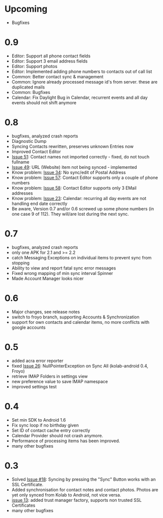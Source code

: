 # Upcoming #
  * Bugfixes

# 0.9 #
  * Editor: Support all phone contact fields
  * Editor: Support 3 email address fields
  * Editor: Support photos
  * Editor: Implemented adding phone numbers to contacts out of call list
  * Common: Better contact sync & management
  * Common: Ignore already processed message id's from server. these are duplicated mails
  * Common: Bugfixes
  * Calendar: Fix Daylight Bug in Calendar, recurrent events and all day events should not shift anymore

# 0.8 #
  * bugfixes, analyzed crash reports
  * Diagnostic Dump
  * Syncing Contacts rewritten, preserves unknown Entries now
  * Improved Contact Editor
  * [Issue 51](https://code.google.com/p/kolab-android/issues/detail?id=51): Contact names not imported correctly - fixed, do not touch fullname
  * [Issue 49](https://code.google.com/p/kolab-android/issues/detail?id=49): URL (Website) item not being synced - implemented
  * Know problem: [Issue 34](https://code.google.com/p/kolab-android/issues/detail?id=34): No sync/edit of Postal Address
  * Know problem: [Issue 57](https://code.google.com/p/kolab-android/issues/detail?id=57): Contact Editor supports only a couple of phone numbers
  * Know problem: [Issue 58](https://code.google.com/p/kolab-android/issues/detail?id=58): Contact Editor supports only 3 EMail addresses
  * Know problem: [Issue 23](https://code.google.com/p/kolab-android/issues/detail?id=23): Calendar: recurring all day events are not handling end date correctly
  * Be aware, Version 0.7 and/or 0.6 screwed up some phone numbers (in one case 9 of 112). They will/are lost during the next sync.

# 0.7 #

  * bugfixes, analyzed crash reports
  * only one APK for 2.1 and >= 2.2
  * catch Messaging Exceptions on individual items to prevent sync from stopping
  * Ability to view and report fatal sync error messages
  * Fixed wrong mapping of min sync interval Spinner
  * Made Account Manager looks nicer

# 0.6 #
  * Major changes, see release notes
  * switch to froyo branch, supporting Accounts & Synchronization
  * support for own contacts and calendar items, no more conflicts with google accounts

# 0.5 #
  * added acra error reporter
  * fixed [Issue 26](https://code.google.com/p/kolab-android/issues/detail?id=26): NullPointerException on Sync All (kolab-android 0.4, Froyo)
  * retrieve IMAP Folders in settings view
  * new preference value to save IMAP namespace
  * improved settings test

# 0.4 #

  * Set min SDK to Android 1.6
  * Fix sync loop if no birthday given
  * Set ID of contact cache entry correctly
  * Calendar Provider should not crash anymore.
  * Performance of processing items has been improved.
  * many other bugfixes


# 0.3 #

  * Solved [Issue #18](https://code.google.com/p/kolab-android/issues/detail?id=#18): Syncing by pressing the "Sync" Button works with an SSL Certificate.
  * Added synchronisation for contact notes and contact photos. Photos are yet only synced  from Kolab to Android, not vice versa.
  * [issue 13](https://code.google.com/p/kolab-android/issues/detail?id=13): added trust manager factory, supports non trusted SSL Certificates
  * many other bugfixes